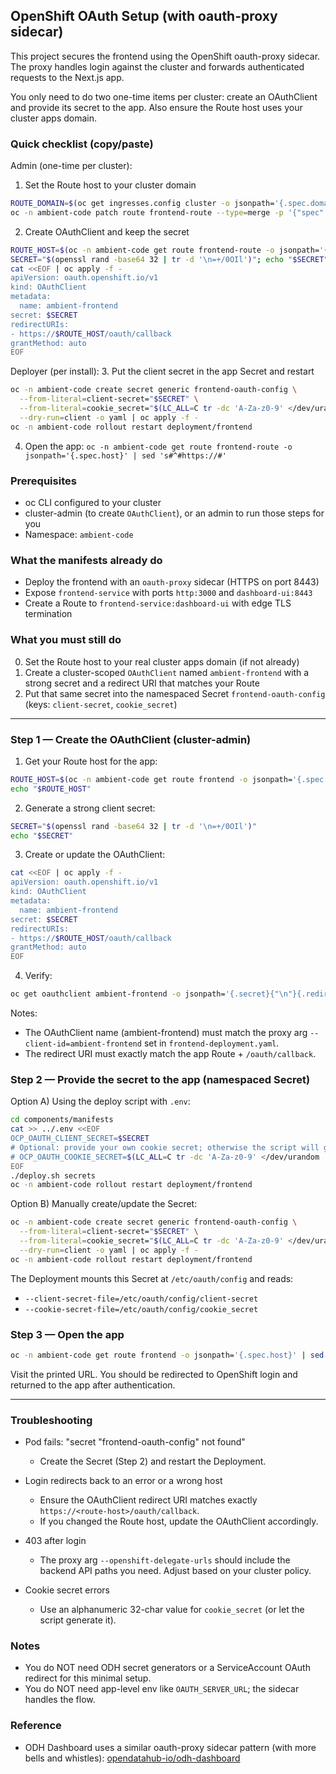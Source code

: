 ## OpenShift OAuth Setup (with oauth-proxy sidecar)

This project secures the frontend using the OpenShift oauth-proxy sidecar. The proxy handles login against the cluster and forwards authenticated requests to the Next.js app.

You only need to do two one-time items per cluster: create an OAuthClient and provide its secret to the app. Also ensure the Route host uses your cluster apps domain.

### Quick checklist (copy/paste)

Admin (one-time per cluster):

1. Set the Route host to your cluster domain

```bash
ROUTE_DOMAIN=$(oc get ingresses.config cluster -o jsonpath='{.spec.domain}')
oc -n ambient-code patch route frontend-route --type=merge -p '{"spec":{"host":"ambient-code.'"$ROUTE_DOMAIN"'"}}'
```

2. Create OAuthClient and keep the secret

```bash
ROUTE_HOST=$(oc -n ambient-code get route frontend-route -o jsonpath='{.spec.host}')
SECRET="$(openssl rand -base64 32 | tr -d '\n=+/0OIl')"; echo "$SECRET"
cat <<EOF | oc apply -f -
apiVersion: oauth.openshift.io/v1
kind: OAuthClient
metadata:
  name: ambient-frontend
secret: $SECRET
redirectURIs:
- https://$ROUTE_HOST/oauth/callback
grantMethod: auto
EOF
```

Deployer (per install):
3. Put the client secret in the app Secret and restart

```bash
oc -n ambient-code create secret generic frontend-oauth-config \
  --from-literal=client-secret="$SECRET" \
  --from-literal=cookie_secret="$(LC_ALL=C tr -dc 'A-Za-z0-9' </dev/urandom | head -c 32)" \
  --dry-run=client -o yaml | oc apply -f -
oc -n ambient-code rollout restart deployment/frontend
```

4. Open the app: `oc -n ambient-code get route frontend-route -o jsonpath='{.spec.host}' | sed 's#^#https://#'`

### Prerequisites

- oc CLI configured to your cluster
- cluster-admin (to create `OAuthClient`), or an admin to run those steps for you
- Namespace: `ambient-code`

### What the manifests already do

- Deploy the frontend with an `oauth-proxy` sidecar (HTTPS on port 8443)
- Expose `frontend-service` with ports `http:3000` and `dashboard-ui:8443`
- Create a Route to `frontend-service:dashboard-ui` with edge TLS termination

### What you must still do

0) Set the Route host to your real cluster apps domain (if not already)
1) Create a cluster-scoped `OAuthClient` named `ambient-frontend` with a strong secret and a redirect URI that matches your Route
2) Put that same secret into the namespaced Secret `frontend-oauth-config` (keys: `client-secret`, `cookie_secret`)

---

### Step 1 — Create the OAuthClient (cluster-admin)

1. Get your Route host for the app:

```bash
ROUTE_HOST=$(oc -n ambient-code get route frontend -o jsonpath='{.spec.host}')
echo "$ROUTE_HOST"
```

2. Generate a strong client secret:

```bash
SECRET="$(openssl rand -base64 32 | tr -d '\n=+/0OIl')"
echo "$SECRET"
```

3. Create or update the OAuthClient:

```bash
cat <<EOF | oc apply -f -
apiVersion: oauth.openshift.io/v1
kind: OAuthClient
metadata:
  name: ambient-frontend
secret: $SECRET
redirectURIs:
- https://$ROUTE_HOST/oauth/callback
grantMethod: auto
EOF
```

4. Verify:

```bash
oc get oauthclient ambient-frontend -o jsonpath='{.secret}{"\n"}{.redirectURIs[0]}{"\n"}'
```

Notes:

- The OAuthClient name (ambient-frontend) must match the proxy arg `--client-id=ambient-frontend` set in `frontend-deployment.yaml`.
- The redirect URI must exactly match the app Route + `/oauth/callback`.

### Step 2 — Provide the secret to the app (namespaced Secret)

Option A) Using the deploy script with `.env`:

```bash
cd components/manifests
cat >> ../.env <<EOF
OCP_OAUTH_CLIENT_SECRET=$SECRET
# Optional: provide your own cookie secret; otherwise the script will generate one
# OCP_OAUTH_COOKIE_SECRET=$(LC_ALL=C tr -dc 'A-Za-z0-9' </dev/urandom | head -c 32)
EOF
./deploy.sh secrets
oc -n ambient-code rollout restart deployment/frontend
```

Option B) Manually create/update the Secret:

```bash
oc -n ambient-code create secret generic frontend-oauth-config \
  --from-literal=client-secret="$SECRET" \
  --from-literal=cookie_secret="$(LC_ALL=C tr -dc 'A-Za-z0-9' </dev/urandom | head -c 32)" \
  --dry-run=client -o yaml | oc apply -f -
oc -n ambient-code rollout restart deployment/frontend
```

The Deployment mounts this Secret at `/etc/oauth/config` and reads:

- `--client-secret-file=/etc/oauth/config/client-secret`
- `--cookie-secret-file=/etc/oauth/config/cookie_secret`

### Step 3 — Open the app

```bash
oc -n ambient-code get route frontend -o jsonpath='{.spec.host}' | sed 's#^#https://#'
```

Visit the printed URL. You should be redirected to OpenShift login and returned to the app after authentication.

---

### Troubleshooting

- Pod fails: "secret \"frontend-oauth-config\" not found"
  - Create the Secret (Step 2) and restart the Deployment.

- Login redirects back to an error or a wrong host
  - Ensure the OAuthClient redirect URI matches exactly `https://<route-host>/oauth/callback`.
  - If you changed the Route host, update the OAuthClient accordingly.

- 403 after login
  - The proxy arg `--openshift-delegate-urls` should include the backend API paths you need. Adjust based on your cluster policy.

- Cookie secret errors
  - Use an alphanumeric 32-char value for `cookie_secret` (or let the script generate it).

### Notes

- You do NOT need ODH secret generators or a ServiceAccount OAuth redirect for this minimal setup.
- You do NOT need app-level env like `OAUTH_SERVER_URL`; the sidecar handles the flow.

### Reference

- ODH Dashboard uses a similar oauth-proxy sidecar pattern (with more bells and whistles):
  [opendatahub-io/odh-dashboard](https://github.com/opendatahub-io/odh-dashboard)
